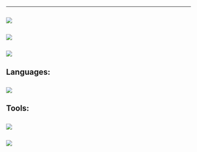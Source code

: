 
---
![](https://github-readme-streak-stats.herokuapp.com/?user=justjamesbond&theme=radical&hide_border=false)<br/>
---
[![](https://lanyard.cnrad.dev/api/577908968458944512)](https://discord.com/users/577908968458944512)
---
<img src="https://count.getloli.com/get/@:justjamesbond?theme=neko"><br>
---
**Languages**:
---
![](https://skillicons.dev/icons?i=js,ts,html,css,tailwind,react,python,cs,cpp,lua)
---
**Tools**:
---
![](https://skillicons.dev/icons?i=github,nodejs,vscode,mongo,git)
---
![](https://komarev.com/ghpvc/?username=justjamesbond&color=6607ce)
---
<!---
justjamesbond/justjamesbond is a ✨ special ✨ repository because its `README.md` (this file) appears on your GitHub profile.
You can click the Preview link to take a look at your changes.
--->
